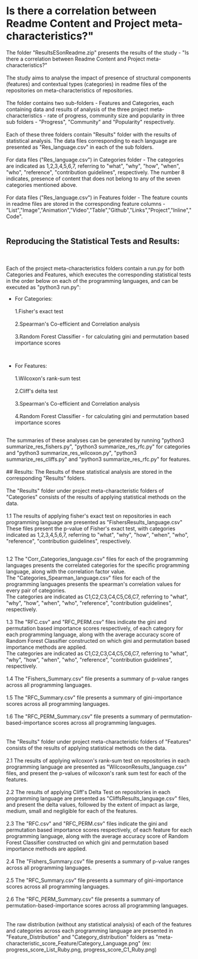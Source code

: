 # Is there a correlation between Readme Content and Project meta-characteristics?"

The folder "ResultsESonReadme.zip" presents the results of the study - "Is there a correlation between Readme Content and Project
meta-characteristics?"
<br><br>The study aims to analyse the impact of presence of structural components (features) and contextual types (categories) in readme
files of the repositories on meta-characteristics of repositories.
<br><br>
The folder contains two sub-folders - Features and Categories, each containing data and results of analysis of the three project meta-characteristics - 
rate of progress, community size and popularity in three sub folders - "Progress", "Community" and "Popularity" respectively. 
<br><br>
Each of these three folders contain "Results" folder with the results of statistical analysis.
The data files corresponding to each language are presented as "Res_language.csv" in each of the sub folders.
<br><br>
For data files ("Res_language.csv") in Categories folder - The categories are indicated as 1,2,3,4,5,6,7, referring to "what", "why", "how", "when", "who", "reference", "contribution guidelines", respectively. The number 8 indicates, presence of content that does not belong to any of the seven categories mentioned above.
<br><br>
For data files ("Res_language.csv") in Features folder - The feature counts in readme files are stored in the corresponding feature columns - "List","Image","Animation","Video","Table","Github","Links","Project","Inline","Code".
<br><br>
## Reproducing the Statistical Tests and Results:
<br><br>
Each of the project meta-characteristics folders contain a run.py for both Categories and Features, which executes the corresponding statistical tests in the order below on each of the programming languages, and can be executed as "python3 run.py":

* For Categories:<br><br>
1.Fisher's exact test<br><br>
2.Spearman's Co-efficient and Correlation analysis<br><br>
3.Random Forest Classifier - for calculating gini and permutation based importance scores<br> 
<br>


* For Features: <br><br>
1.Wilcoxon's rank-sum test<br><br>
2.Cliff's delta test<br><br>
3.Spearman's Co-efficient and Correlation analysis<br><br>
4.Random Forest Classifier - for calculating gini and permutation based importance scores <br>
<br>
The summaries of these analyses can be generated by running "python3 summarize_res_fishers.py", "python3 summarize_res_rfc.py" for categories and  "python3 summarize_res_wilcoxon.py", "python3 summarize_res_cliffs.py" and "python3 summarize_res_rfc.py" for features.
<br><br>      
## Results:
The Results of these statistical analysis are stored in the corresponding "Results" folders.
<br><br>
The "Results" folder under project meta-characteristic folders of "Categories" consists of the results of applying statistical methods on the data.
<br><br>
1.1 The results of applying fisher's exact test on repositories in each programming language are presented as "FishersResults_language.csv"
<br>
These files present the p-value of Fisher's exact test, with categories indicated as 1,2,3,4,5,6,7, referring to "what", "why", "how", "when", "who", "reference", "contribution guidelines", respectively.
<br>
<br>
  
1.2 The "Corr_Categories_language.csv" files for each of the programming languages presents the correlated categories for the specific programming language, along with the correlation factor value.
<br>
The "Categories_Spearman_language.csv" files for each of the programming languages presents the spearman's correlation values for every pair of categories.	
<br>
The categories are indicated as C1,C2,C3,C4,C5,C6,C7, referring to "what", "why", "how", "when", "who", "reference", "contribution guidelines", respectively.
<br><br>
1.3 The "RFC.csv" and "RFC_PERM.csv" files indicate the gini and permutation based importance scores respectively, of each category for each programming language, along with the average accuracy score of Random Forest Classifier constructed on which gini and permutation based importance methods are applied.
<br>
The categories are indicated as C1,C2,C3,C4,C5,C6,C7, referring to "what", "why", "how", "when", "who", "reference", "contribution guidelines", respectively.
<br>
<br>
1.4 The "Fishers_Summary.csv" file presents a summary of p-value ranges across all programming languages.
<br>
<br>
1.5 The "RFC_Summary.csv" file presents a summary of gini-importance scores across all programming languages.
<br>
<br>
1.6 The "RFC_PERM_Summary.csv" file presents a summary of permutation-based-importance scores across all programming languages.
<br><br><br>
The "Results" folder under project meta-characteristic folders of "Features" consists of the results of applying statistical methods on the data.
<br>
<br>2.1 The results of applying wilcoxon's rank-sum test on repositories in each programming language are presented as "WilcoxonResults_language.csv" files, and present the p-values of wilcoxon's rank sum test for each of the features.
<br>
<br>2.2 The results of applying Cliff's Delta Test on repositories in each programming language are presented as "CliffsResults_language.csv" files, and present the delta values, followed by the extent of impact as large, medium, small and negligible for each of the features.
<br>
<br>2.3 The "RFC.csv" and "RFC_PERM.csv" files indicate the gini and permutation based importance scores respectively, of each feature for each programming language, along with the average accuracy score of Random Forest Classifier constructed on which gini and permutation based importance methods are applied.
<br>
<br>2.4 The "Fishers_Summary.csv" file presents a summary of p-value ranges across all programming languages.
<br>
<br>2.5 The "RFC_Summary.csv" file presents a summary of gini-importance scores across all programming languages.
<br>
<br>2.6 The "RFC_PERM_Summary.csv" file presents a summary of permutation-based-importance scores across all programming languages.
<br><br><br>
The raw distribution (without any statistical analysis) of each of the features and categories across each programming language are presented in "Feature_Distribution" and "Category_distribution" folders as "meta-characteristic_score_Feature/Category_Language.png" (ex: progress_score_List_Ruby.png, progress_score_C1_Ruby.png)
